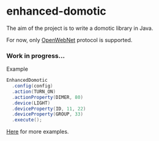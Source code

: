 enhanced-domotic
================
The aim of the project is to write a domotic library in Java.

For now, only [OpenWebNet](http://www.myopen-legrandgroup.com/resources/own_protocol/default.aspx) protocol is supported.

### Work in progress...

Example
```java
EnhancedDomotic
  .config(config)
  .action(TURN_ON)
  .actionProperty(DIMER, 80)
  .device(LIGHT)
  .deviceProperty(ID, 11, 22)
  .deviceProperty(GROUP, 33)
  .execute();
```
[Here](https://github.com/niqdev/enhanced-domotic/tree/master/enhanced-domotic-lib/src/test/java/com/enhanced/domotic/openwebnet) for more examples.
